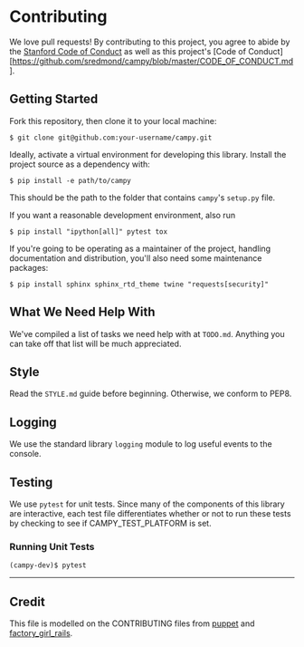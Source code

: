 # Contributing

We love pull requests! By contributing to this project, you agree to abide by the [Stanford Code of Conduct](https://adminguide.stanford.edu/chapter-1/subchapter-1/policy-1-1-1) as well as this project's [Code of Conduct][https://github.com/sredmond/campy/blob/master/CODE_OF_CONDUCT.md].

## Getting Started

Fork this repository, then clone it to your local machine:

```
$ git clone git@github.com:your-username/campy.git
```

Ideally, activate a virtual environment for developing this library. Install the project source as a dependency with:

```
$ pip install -e path/to/campy
```

This should be the path to the folder that contains `campy`'s `setup.py` file.

If you want a reasonable development environment, also run

```
$ pip install "ipython[all]" pytest tox
```

If you're going to be operating as a maintainer of the project, handling documentation and distribution, you'll also need some maintenance packages:

```
$ pip install sphinx sphinx_rtd_theme twine "requests[security]"
```

## What We Need Help With

We've compiled a list of tasks we need help with at `TODO.md`. Anything you can take off that list will be much appreciated.

## Style

Read the `STYLE.md` guide before beginning. Otherwise, we conform to PEP8.

## Logging

We use the standard library `logging` module to log useful events to the console.

## Testing

We use `pytest` for unit tests. Since many of the components of this library are interactive, each test file differentiates whether or not to run these tests by checking to see if CAMPY_TEST_PLATFORM is set.

### Running Unit Tests

```
(campy-dev)$ pytest

```

---

## Credit

This file is modelled on the CONTRIBUTING files from [puppet](https://github.com/puppetlabs/puppet/blob/master/CONTRIBUTING.md) and [factory_girl_rails](https://github.com/thoughtbot/factory_girl_rails/blob/master/CONTRIBUTING.md).

